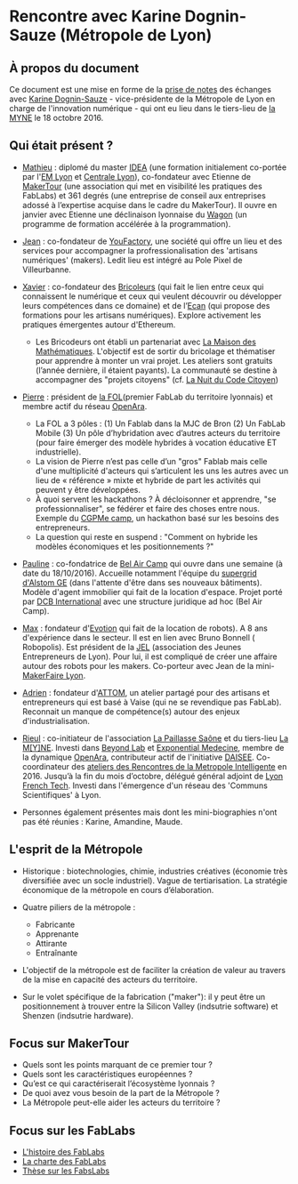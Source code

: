 # Rencontre avec Karine Dognin-Sauze (Métropole de Lyon)

## À propos du document

Ce document est une mise en forme de la [prise de notes][38] des échanges avec [Karine Dognin-Sauze](https://www.linkedin.com/in/karine-dognin-30980820) - vice-présidente de la Métropole de Lyon en charge de l'innovation numérique - qui ont eu lieu dans le tiers-lieu de [la MYNE](http://lamyne.org) le 18 octobre 2016.

## Qui était présent ?

* [Mathieu][1] : diplomé du master [IDEA][2] (une formation initialement co-portée par l'[EM Lyon][3] et [Centrale Lyon][4]), co-fondateur avec Etienne de [MakerTour][5] (une association qui met en visibilité les pratiques des FabLabs) et 361 degrés (une entreprise de conseil aux entreprises adossé à l’expertise acquise dans le cadre du MakerTour). Il ouvre en janvier avec Etienne une déclinaison lyonnaise du [Wagon][6] (un programme de formation accélérée à la programmation).

* [Jean][7] : co-fondateur de [YouFactory][8], une société qui offre un lieu et des services pour accompagner la profressionalisation des 'artisans numériques' (makers). Ledit lieu est intégré au Pole Pixel de Villeurbanne. 

* [Xavier][9] : co-fondateur des [Bricoleurs][10] (qui fait le lien entre ceux qui connaissent le numérique et ceux qui veulent découvrir ou développer leurs compétences dans ce domaine) et de l’[Ecan][11] (qui propose des formations pour les artisans numériques). Explore activement les pratiques émergentes autour d'Ethereum. 

	* Les Bricodeurs ont établi un partenariat avec [La Maison des Mathématiques][12]. L'objectif est de sortir du bricolage et thématiser pour apprendre à monter un vrai projet. Les ateliers sont gratuits (l’année dernière, il étaient payants). La communauté se destine à accompagner des "projets citoyens" (cf. [La Nuit du Code Citoyen](https://codecitoyen.github.io))

* [Pierre][13] : président de [la FOL][14](premier FabLab du territoire lyonnais) et membre actif du réseau [OpenAra][15]. 

	* La FOL a 3 pôles : (1) Un Fablab dans la MJC de Bron (2) Un FabLab Mobile (3) Un pôle d’hybridation avec d’autres acteurs du territoire (pour faire émerger des modèle hybrides à vocation éducative ET industrielle).
	* La vision de  Pierre n’est pas celle d’un "gros" Fablab mais celle d'une multiplicité d'acteurs qui s’articulent les uns les autres avec un lieu de « référence » mixte et hybride de part les activités qui peuvent y être développées.
	* À quoi servent les hackathons ? À décloisonner et apprendre, "se professionnaliser", se fédérer et faire des choses entre nous. Exemple du [CGPMe camp][16], un hackathon basé sur les besoins des entrepreneurs.
	* La question qui reste en suspend : "Comment on hybride les modèles économiques et les positionnements ?"

* [Pauline](https://www.linkedin.com/in/paulinesiche) : co-fondatrice de [Bel Air Camp][17] qui ouvre dans une semaine (à date du 18/10/2016). Accueille notamment l'équipe du [supergrid d'Alstom GE][18] (dans l'attente d'être dans ses nouveaux bâtiments). Modèle d'agent immobilier qui fait de la location d'espace. Projet porté par [DCB International][19] avec une structure juridique ad hoc (Bel Air Camp). 

* [Max][20] : fondateur d'[Evotion][21] qui fait de la location de robots). A 8 ans d'expérience dans le secteur. Il est en lien avec Bruno Bonnell ( Robopolis). Est président de la [JEL][22] (association des Jeunes Entrepreneurs de Lyon). Pour lui, il est compliqué de créer une affaire autour des robots pour les makers. Co-porteur avec Jean de la mini-[MakerFaire Lyon][23].

* [Adrien][24] : fondateur d'[ATTOM][25], un atelier partagé pour des artisans et entrepreneurs qui est basé à Vaise (qui ne se revendique pas FabLab). Reconnait un manque de compétence(s) autour des enjeux d'industrialisation.

* [Rieul][26] : co-initiateur de l'association [La Paillasse Saône][27] et du tiers-lieu [La M[Y]NE][28]. Investi dans [Beyond Lab][29] et [Exponential Medecine][30], membre de la dynamique [OpenAra][31], contributeur actif de l'initiative [DAISEE][32]. Co-coordinateur des [ateliers des Rencontres de la Metropole Intelligente][33] en 2016. Jusqu’à la fin du mois d’octobre, délégué général adjoint de [Lyon French Tech][34]. Investi dans l'émergence d'un réseau des 'Communs Scientifiques' à Lyon.

* Personnes également présentes mais dont les mini-biographies n'ont pas été réunies : Karine, Amandine, Maude.

## L'esprit de la Métropole

* Historique : biotechnologies, chimie, industries créatives (économie très diversifiée avec un socle industriel). Vague de tertiarisation. La stratégie économique de la métropole en cours d’élaboration.  

* Quatre piliers de la métropole : 
	* Fabricante
	* Apprenante 
	* Attirante
	* Entraînante 

* L'objectif de la métropole est de faciliter la création de valeur au travers de la mise en capacité des acteurs du territoire.

* Sur le volet spécifique de la fabrication ("maker"): il y peut être un positionnement à trouver entre la Silicon Valley (indsutrie software) et Shenzen (indsutrie hardware).

## Focus sur MakerTour

* Quels sont les points marquant de ce premier tour ? 
* Quels sont les caractéristiques européennes ?
* Qu’est ce qui caractériserait l’écosystème lyonnais ? 
* De quoi avez vous besoin de la part de la Métropole ? 
* La Métropole peut-elle aider les acteurs du territoire ? 

## Focus sur les FabLabs

* [L'histoire des FabLabs][35]
* [La charte des FabLabs][36]
* [Thèse sur les FabsLabs][37]

[1]:	https://fr.linkedin.com/in/mathieugeiler
[2]:	http://masters.em-lyon.com/fr/Programme-I.D.E.A
[3]:	http://www.em-lyon.com/fr/
[4]:	http://www.ec-lyon.fr/
[5]:	http://www.makertour.fr
[6]:	ttps://www.lewagon.com/fr
[7]:	https://fr.linkedin.com/in/nelsonjean
[8]:	http://youfactory.co
[9]:	https://www.linkedin.com/in/lavayssiere/fr
[10]:	http://lesbricodeurs.fr/
[11]:	http://ecan.fr
[12]:	http://math.univ-lyon1.fr/mmi/
[13]:	https://fr.linkedin.com/in/pierre-aumont-lyon
[14]:	http://www.fablab-lyon.fr/
[15]:	https://openara.org/
[16]:	http://camp.cgpme-rhone.org/
[17]:	http://www.belaircamp.org/
[18]:	http://www.supergrid-institute.com/fr/partenaires
[19]:	http://www.dcbinternational.com/
[20]:	https://twitter.com/Maxximuus
[21]:	http://www.evotion.com/fr/
[22]:	http://ajel-lyon.org/2016/
[23]:	http://www.makerfairelyon.com/
[24]:	https://fr.linkedin.com/in/lemardeley-adrien-4a577421
[25]:	http://www.attom.eu/
[26]:	https://fr.linkedin.com/in/rieultecher
[27]:	http://lapaillassaone.strikingly.com
[28]:	http://lamyne.netlify.com/
[29]:	http://beyond-lab.org
[30]:	http://www.exponentialmed.eu
[31]:	https://openara.org/
[32]:	https://hackaday.io/project/10879-internets-of-energy-call-me-daisee
[33]:	http://www.economie.grandlyon.com/actualites/rencontres-de-la-metropole-intelligente-2016-grand-succes-et-belles-perspectives-1994.html
[34]:	http://www.lyonfrenchtech.com/
[35]:	http://www.knowtex.com/blog/stop-1-le-premier-fab-lab-du-monde/
[36]:	http://fab.cba.mit.edu/about/charter/
[37]:	http://www.camillebosque.com/these
[38]:	https://annuel.framapad.org/p/RencontreMakersLyon
